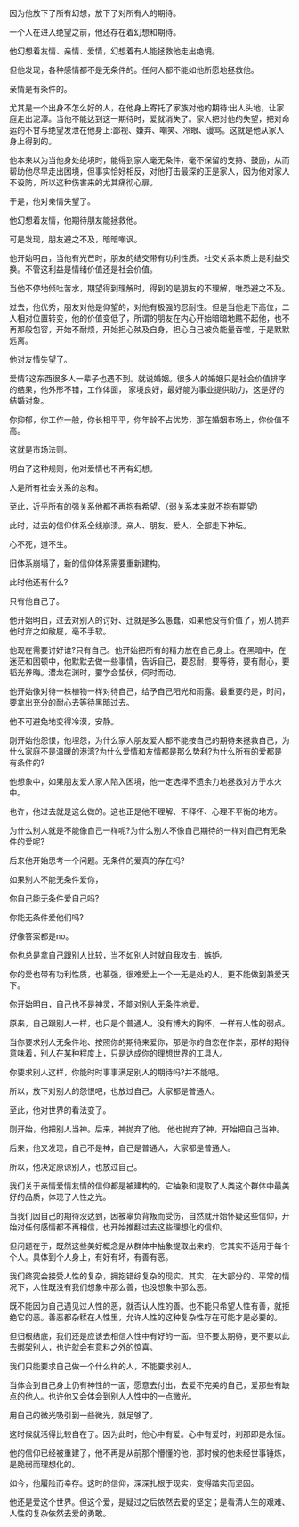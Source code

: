 



因为他放下了所有幻想，放下了对所有人的期待。

一个人在进入绝望之前，他还存在着幻想和期待。

他幻想着友情、亲情、爱情，幻想着有人能拯救他走出绝境。

但他发现，各种感情都不是无条件的。任何人都不能如他所愿地拯救他。

亲情是有条件的。

尤其是一个出身不怎么好的人，在他身上寄托了家族对他的期待:出人头地，让家庭走出泥潭。当他不能达到这一期待时，爱就消失了。家人把对他的失望，把对命运的不甘与绝望发泄在他身上:鄙视、嫌弃、嘲笑、冷眼、谩骂。这就是他从家人身上得到的。

他本来以为当他身处绝境时，能得到家人毫无条件，毫不保留的支持、鼓励，从而帮助他尽早走出困境，但事实恰好相反，对他打击最深的正是家人，因为他对家人不设防，所以这种伤害来的尤其痛彻心扉。

于是，他对亲情失望了。

他幻想着友情，他期待朋友能拯救他。

可是发现，朋友避之不及，暗暗嘲讽。

他开始明白，当他有光芒时，朋友的结交带有功利性质。社交关系本质上是利益交换。不管这利益是情绪价值还是社会价值。

当他不停地倾吐苦水，期望得到理解时，得到的是朋友的不理解，唯恐避之不及。

过去，他优秀，朋友对他是仰望的，对他有极强的忍耐性。但是当他走下高位，二人相对位置转变，他的价值变低了，所谓的朋友在内心开始暗暗地瞧不起他，也不再那般包容，开始不耐烦，开始担心殃及自身，担心自己被负能量吞噬，于是默默远离。

他对友情失望了。

爱情?这东西很多人一辈子也遇不到。就说婚姻。很多人的婚姻只是社会价值排序的结果，他外形不错，工作体面， 家境良好，最好能为事业提供助力，这是好的结婚对象。

你抑郁，你工作一般，你长相平平，你年龄不占优势，那在婚姻市场上，你价值不高。

这就是市场法则。

明白了这种规则，他对爱情也不再有幻想。

人是所有社会关系的总和。

至此，近乎所有的强关系他都不再抱有希望。（弱关系本来就不抱有期望）

此时，过去的信仰体系全线崩溃。亲人、朋友、爱人，全部走下神坛。

心不死，道不生。

旧体系崩塌了，新的信仰体系需要重新建构。

此时他还有什么?

只有他自己了。

他开始明白，过去对别人的讨好、迁就是多么愚蠢，如果他没有价值了，别人抛弃他时弃之如敝屣，毫不手软。

他现在需要讨好谁?只有自己。他开始把所有的精力放在自己身上。在黑暗中，在迷茫和困顿中，他默默去做一些事情，告诉自己，要忍耐，要等待，要有耐心，要韬光养晦。潜龙在渊时，要学会蛰伏，伺时而动。

他开始像对待一株植物一样对待自己，给予自己阳光和雨露。最重要的是，时间，要拿出充分的耐心去等待黑暗过去。

他不可避免地变得冷漠，安静。

刚开始他怨恨，他埋怨，为什么家人朋友爱人都不能按自己的期待来拯救自己，为什么家庭不是温暖的港湾?为什么爱情和友情都是那么势利?为什么所有的爱都是有条件的?

他想象中，如果朋友爱人家人陷入困境，他一定选择不遗余力地拯救对方于水火中。

也许，他过去就是这么做的。这也正是他不理解、不释怀、心理不平衡的地方。

为什么别人就是不能像自己一样呢?为什么别人不像自己期待的一样对自己有无条件的爱呢?

后来他开始思考一个问题。无条件的爱真的存在吗?

如果别人不能无条件爱你，

你自己能无条件爱自己吗?

你能无条件爱他们吗?

好像答案都是no。

你也总是拿自己跟别人比较，当不如别人时就自我攻击，嫉妒。

你的爱也带有功利性质，也慕强，很难爱上一个一无是处的人，更不能做到兼爱天下。

你开始明白，自己也不是神灵，不能对别人无条件地爱。

原来，自己跟别人一样，也只是个普通人，没有博大的胸怀，一样有人性的弱点。

当你要求别人无条件地、按照你的期待来爱你，那是你的自恋在作祟，那样的期待意味着，别人在某种程度上，只是达成你的理想世界的工具人。

你要求别人这样，你能时时事事满足别人的期待吗?并不能吧。

所以，放下对别人的怨恨吧，也放过自己，大家都是普通人。

至此，他对世界的看法变了。

刚开始，他把别人当神。后来，神抛弃了他， 他也抛弃了神，开始把自己当神。

后来，他又发现，自己不是神，自己是普通人，大家都是普通人。

所以，他决定原谅别人，也放过自己。

我们关于亲情爱情友情的信仰都是被建构的，它抽象和提取了人类这个群体中最美好的品质，体现了人性之光。

当我们因自己的期待没达到，因被辜负背叛而受伤，自然就开始怀疑这些信仰，开始对任何感情都不再相信，也开始推翻过去这些理想化的信仰。

但问题在于，既然这些美好概念是从群体中抽象提取出来的，它其实不适用于每个个人。具体到个人身上，有好有坏，有善有恶。

我们终究会接受人性的复杂，拥抱错综复杂的现实。其实，在大部分的、平常的情况下，人性既没有我们想象中那么善，也没想象中那么恶。

既不能因为自己遇见过人性的恶，就否认人性的善。也不能只希望人性有善，就拒绝它的恶。善恶都杂糅在人性里，允许人性的这种复杂性存在可能才是必要的。

但归根结底，我们还是应该去相信人性中有好的一面。但不要太期待，更不要以此去绑架别人，也许就会有意料之外的惊喜。

我们只能要求自己做一个什么样的人，不能要求别人。

当体会到自己身上仍有神性的一面，愿意去付出，去爱不完美的自己，爱那些有缺点的他人。也许他又会体会到别人人性中的一点微光。

用自己的微光吸引到一些微光，就足够了。

这时候就活得比较自在了。因为此时，他心中有爱。心中有爱时，刹那即是永恒。

他的信仰已经被重建了，他不再是从前那个懵懂的他，那时候的他未经世事锤炼，是脆弱而理想化的。

如今，他履险而幸存。这时的信仰，深深扎根于现实，变得踏实而坚固。

他还是爱这个世界。但这个爱，是疑过之后依然去爱的坚定；是看清人生的艰难、人性的复杂依然去爱的勇敢。





